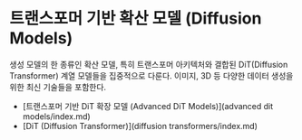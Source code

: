 # 트랜스포머 기반 확산 모델 (Diffusion Models)



생성 모델의 한 종류인 확산 모델, 특히 트랜스포머 아키텍처와 결합된 DiT(Diffusion Transformer) 계열 모델들을 집중적으로 다룬다. 이미지, 3D 등 다양한 데이터 생성을 위한 최신 기술들을 포함한다.



- [트랜스포머 기반 DiT 확장 모델 (Advanced DiT Models)](advanced dit models/index.md)
- [DiT (Diffusion Transformer)](diffusion transformers/index.md)
